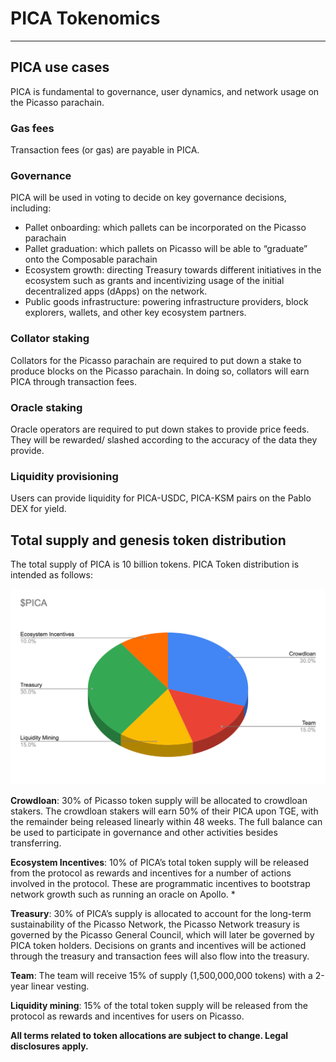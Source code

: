 # PICA Tokenomics

---

## PICA use cases

PICA is fundamental to governance, user dynamics, and network usage on the Picasso parachain. 


### Gas fees

Transaction fees (or gas) are payable in PICA.


### Governance

PICA will be used in voting to decide on key governance decisions, including: 



* Pallet onboarding: which pallets can be incorporated on the Picasso parachain
* Pallet graduation: which pallets on Picasso will be able to “graduate” onto the Composable parachain
* Ecosystem growth: directing Treasury towards different initiatives in the ecosystem such as grants and incentivizing usage of the initial decentralized apps (dApps) on the network.
* Public goods infrastructure: powering infrastructure providers, block explorers, wallets, and other key ecosystem partners.


### Collator staking

Collators for the Picasso parachain are required to put down a stake to produce blocks on the Picasso parachain. In doing so, collators will earn PICA through transaction fees.


### Oracle staking

Oracle operators are required to put down stakes to provide price feeds. They will be rewarded/ slashed according to the accuracy of the data they provide.


### Liquidity provisioning

Users can provide liquidity for PICA-USDC, PICA-KSM pairs on the Pablo DEX for yield. 


## Total supply and genesis token distribution

The total supply of PICA is 10 billion tokens. PICA Token distribution is intended as follows:


![supply_distribution_diagram](./supply-distribution-diagram.png)


**Crowdloan**: 30% of Picasso token supply will be allocated to crowdloan stakers. The crowdloan stakers will earn 50% of their PICA upon TGE, with the remainder being released linearly within 48 weeks. The full balance can be used to participate in governance and other activities besides transferring.

**Ecosystem Incentives**: 10% of PICA’s total token supply will be released from the protocol as rewards and incentives for a number of actions involved in the protocol. These are programmatic incentives to bootstrap network growth such as running an oracle on Apollo. *

**Treasury**: 30% of PICA’s supply is allocated to account for the long-term sustainability of the Picasso Network, the Picasso Network treasury is governed by the Picasso General Council, which will later be governed by PICA token holders. Decisions on grants and incentives will be actioned through the treasury and transaction fees will also flow into the treasury. 

**Team**: The team will receive 15% of supply (1,500,000,000 tokens) with a 2-year linear vesting.

**Liquidity mining**: 15% of the total token supply will be released from the protocol as rewards and incentives for users on Picasso. 

**All terms related to token allocations are subject to change. Legal disclosures apply.**
